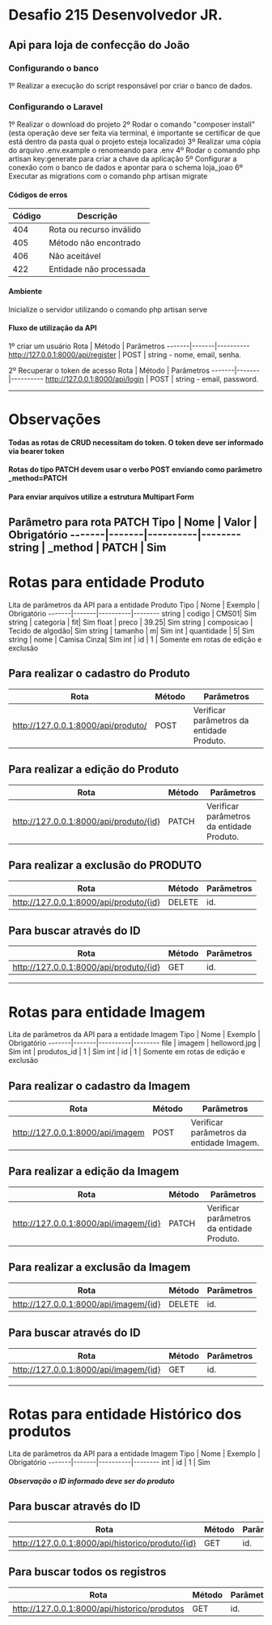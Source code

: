# Desafio 215 Desenvolvedor JR. 
## Api para loja de confecção do João

### Configurando o banco
1º Realizar a execução do script responsável por criar o banco de dados.

### Configurando o Laravel
1º Realizar o download do projeto
2º Rodar o comando "composer install" (esta operação deve ser feita via terminal, é importante se certificar de que está dentro da pasta qual o projeto esteja localizado)
3º Realizar uma cópia do arquivo .env.example o renomeando para .env
4º Rodar o comando php artisan key:generate para criar a chave da aplicação
5º Configurar a conexão com o banco de dados e apontar para o schema loja_joao
6º Executar as migrations com o comando php artisan migrate

#### Códigos de erros
Código | Descrição
-------|----------
404| Rota ou recurso inválido
405| Método não encontrado
406| Não aceitável
422| Entidade não processada

#### Ambiente
Inicialize o servidor utilizando o comando php artisan serve

#### Fluxo de utilização da API
1º criar um usuário
Rota | Método | Parâmetros
-------|-------|----------
http://127.0.0.1:8000/api/register | POST | string - nome, email, senha.

2º Recuperar o token de acesso
Rota | Método | Parâmetros
-------|-------|----------
http://127.0.0.1:8000/api/login | POST | string - email, password.

--------------------------------------------------------
# Observações
#### Todas as rotas de CRUD necessitam do token. O token deve ser informado via bearer token
#### Rotas do tipo PATCH devem usar o verbo POST enviando como parâmetro _method=PATCH
#### Para enviar arquivos utilize a estrutura Multipart Form

Parâmetro para rota PATCH
Tipo | Nome | Valor | Obrigatório
-------|-------|----------|--------
string | _method | PATCH | Sim
--------------------------------------------------------
# Rotas para entidade Produto
Lita de parâmetros da API para a entidade Produto
Tipo | Nome | Exemplo | Obrigatório
-------|-------|----------|--------
string | codigo | CMS01| Sim
string | categoria | fit| Sim
float | preco | 39.25| Sim
string | composicao | Tecido de algodão| Sim
string | tamanho | m| Sim
int | quantidade | 5| Sim
string | nome | Camisa Cinza| Sim
int | id | 1 | Somente em rotas de edição e exclusão

## Para realizar o cadastro do Produto
Rota | Método | Parâmetros
-------|-------|----------
http://127.0.0.1:8000/api/produto/ | POST | Verificar parâmetros da entidade Produto.

## Para realizar a edição do Produto
Rota | Método | Parâmetros
-------|-------|----------
http://127.0.0.1:8000/api/produto/{id} | PATCH | Verificar parâmetros da entidade Produto.

## Para realizar a exclusão do PRODUTO
Rota | Método | Parâmetros
-------|-------|----------
http://127.0.0.1:8000/api/produto/{id} | DELETE | id.

## Para buscar através do ID
Rota | Método | Parâmetros
-------|-------|----------
http://127.0.0.1:8000/api/produto/{id} | GET | id.

--------------------------------------------------------
# Rotas para entidade Imagem

Lita de parâmetros da API para a entidade Imagem
Tipo | Nome | Exemplo | Obrigatório
-------|-------|----------|--------
file | imagem | helloword.jpg | Sim
int | produtos_id | 1 | Sim
int | id | 1 | Somente em rotas de edição e exclusão

## Para realizar o cadastro da Imagem
Rota | Método | Parâmetros
-------|-------|----------
http://127.0.0.1:8000/api/imagem | POST | Verificar parâmetros da entidade Imagem.

## Para realizar a edição da Imagem
Rota | Método | Parâmetros
-------|-------|----------
http://127.0.0.1:8000/api/imagem/{id} | PATCH | Verificar parâmetros da entidade Produto.

## Para realizar a exclusão da Imagem
Rota | Método | Parâmetros
-------|-------|----------
http://127.0.0.1:8000/api/imagem/{id} | DELETE | id.

## Para buscar através do ID
Rota | Método | Parâmetros
-------|-------|----------
http://127.0.0.1:8000/api/imagem/{id} | GET | id.

-----------------------------------------------------------------------
# Rotas para entidade Histórico dos produtos

Lita de parâmetros da API para a entidade Imagem
Tipo | Nome | Exemplo | Obrigatório
-------|-------|----------|--------
int | id | 1 | Sim
##### Observação o ID informado deve ser do produto

## Para buscar através do ID
Rota | Método | Parâmetros
-------|-------|----------
http://127.0.0.1:8000/api/historico/produto/{id} | GET | id.

## Para buscar todos os registros
Rota | Método | Parâmetros
-------|-------|----------
http://127.0.0.1:8000/api/historico/produtos | GET | id.